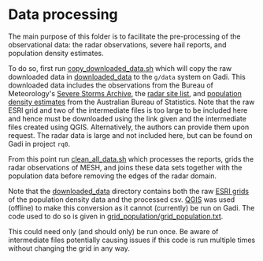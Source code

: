 # Data processing

The main purpose of this folder is to facilitate the pre-processing of the observational data: the radar observations, severe hail reports, and population density estimates.

To do so, first run [copy\_downloaded\_data.sh](copy_downloaded_data.sh) which will copy the raw downloaded data in [downloaded\_data](downloaded_data) to the `g/data` system on Gadi.
This downloaded data includes the observations from the Bureau of Meteorology's [Severe Storms Archive](http://www.bom.gov.au/australia/stormarchive/), the [radar site list](https://www.openradar.io/operational-network), and [population density estimates](https://www.abs.gov.au/statistics/people/population/regional-population/2021#data-download) from the Australian Bureau of Statistics.
Note that the raw ESRI grid and two of the intermediate files is too large to be included here and hence must be downloaded using the link given and the intermediate files created using QGIS.
Alternatively, the authors can provide them upon request.
The radar data is large and not included here, but can be found on Gadi in project `rq0`. 

From this point run [clean\_all\_data.sh](clean_all_data.sh) which processes the reports, grids the radar observations of MESH, and joins these data sets together with the population data before removing the edges of the radar domain.

Note that the [downloaded\_data](downloaded_data) directory contains both the raw [ESRI grids](https://desktop.arcgis.com/en/arcmap/latest/manage-data/raster-and-images/esri-grid-format.htm) of the population density data and the processed csv.
[QGIS](https://qgis.org/en/site/) was used (offline) to make this conversion as it cannot (currently) be run on Gadi.
The code used to do so is given in [grid\_population/grid\_population.txt](grid_population/grid_population.txt).

This could need only (and should only) be run once.
Be aware of intermediate files potentially causing issues if this code is run multiple times without changing the grid in any way.

